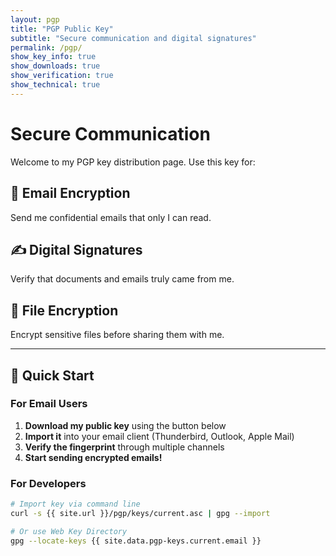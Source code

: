 ```yaml
---
layout: pgp
title: "PGP Public Key"
subtitle: "Secure communication and digital signatures"
permalink: /pgp/
show_key_info: true
show_downloads: true
show_verification: true
show_technical: true
---
```


# Secure Communication

Welcome to my PGP key distribution page. Use this key for:

## 📧 **Email Encryption**
Send me confidential emails that only I can read.

## ✍️ **Digital Signatures** 
Verify that documents and emails truly came from me.

## 🔐 **File Encryption**
Encrypt sensitive files before sharing them with me.

---

## 🚀 Quick Start

### For Email Users
1. **Download my public key** using the button below
2. **Import it** into your email client (Thunderbird, Outlook, Apple Mail)
3. **Verify the fingerprint** through multiple channels
4. **Start sending encrypted emails!**

### For Developers
```bash
# Import key via command line
curl -s {{ site.url }}/pgp/keys/current.asc | gpg --import

# Or use Web Key Directory
gpg --locate-keys {{ site.data.pgp-keys.current.email }}